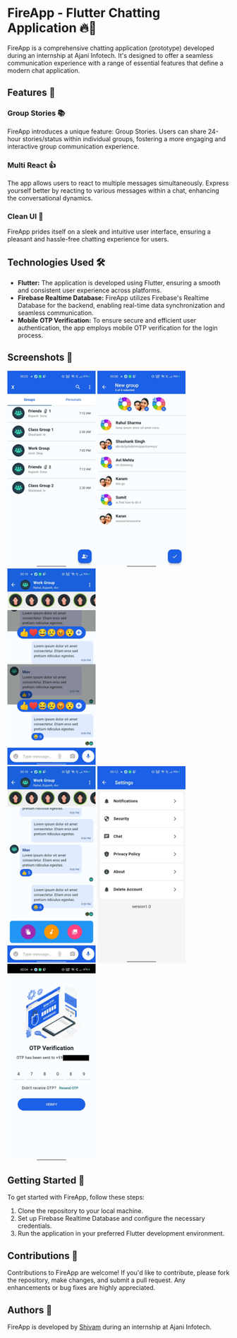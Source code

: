 # FireApp - Flutter Chatting Application 🔥💬

FireApp is a comprehensive chatting application (prototype) developed during an internship at Ajani Infotech. It's designed to offer a seamless communication experience with a range of essential features that define a modern chat application.

## Features 🌟

### Group Stories 📚
FireApp introduces a unique feature: Group Stories. Users can share 24-hour stories/status within individual groups, fostering a more engaging and interactive group communication experience.

### Multi React 👍
The app allows users to react to multiple messages simultaneously. Express yourself better by reacting to various messages within a chat, enhancing the conversational dynamics.

### Clean UI 🎨
FireApp prides itself on a sleek and intuitive user interface, ensuring a pleasant and hassle-free chatting experience for users.

## Technologies Used 🛠️

- **Flutter:** The application is developed using Flutter, ensuring a smooth and consistent user experience across platforms.
- **Firebase Realtime Database:** FireApp utilizes Firebase's Realtime Database for the backend, enabling real-time data synchronization and seamless communication.
- **Mobile OTP Verification:** To ensure secure and efficient user authentication, the app employs mobile OTP verification for the login process.
 
## Screenshots 📸
<img src="https://raw.githubusercontent.com/mavihS-0/FireApp/master/github_assets/home.jpg" width="200"/> <img src="https://raw.githubusercontent.com/mavihS-0/FireApp/master/github_assets/addgroup.jpg" width="200"/> <img src="https://raw.githubusercontent.com/mavihS-0/FireApp/master/github_assets/chat.jpg" width="200"/> <br/>
<img src="https://raw.githubusercontent.com/mavihS-0/FireApp/master/github_assets/media.jpg" width="200"/> <img src="https://raw.githubusercontent.com/mavihS-0/FireApp/master/github_assets/settings.jpg" width="200"/> <img src="https://raw.githubusercontent.com/mavihS-0/FireApp/master/github_assets/otp.png" width="200"/>
 
## Getting Started 🚀

To get started with FireApp, follow these steps:

1. Clone the repository to your local machine.
2. Set up Firebase Realtime Database and configure the necessary credentials.
3. Run the application in your preferred Flutter development environment.

## Contributions 🤝

Contributions to FireApp are welcome! If you'd like to contribute, please fork the repository, make changes, and submit a pull request. Any enhancements or bug fixes are highly appreciated.
 
## Authors 📝

FireApp is developed by [Shivam](https://github.com/mavihS-0) during an internship at Ajani Infotech.


